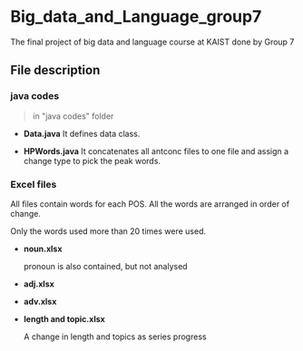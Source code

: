 # Big_data_and_Language_group7
The final project of big data and language course at KAIST done by Group 7


## File description

### java codes
> in "java codes" folder

* __Data.java__
  It defines data class.
  
* __HPWords.java__
  It concatenates all antconc files to one file and assign a change type to pick the peak words.

### Excel files

  All files contain words for each POS. All the words are arranged in order of change.

  Only the words used more than 20 times were used.

* __noun.xlsx__

  pronoun is also contained, but not analysed

* __adj.xlsx__

* __adv.xlsx__

* __length and topic.xlsx__
  
  A change in length and topics as series progress

  
